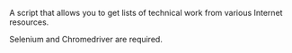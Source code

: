 A script that allows you to get lists of technical work from various Internet resources.

Selenium and Chromedriver are required.
